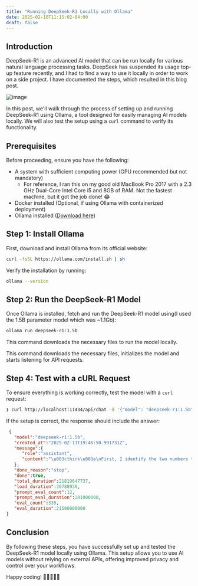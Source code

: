 ```yaml
---
title: "Running DeepSeek-R1 Locally with Ollama"
date: 2025-02-10T11:15:02-04:00
draft: false
---
```


## Introduction
DeepSeek-R1 is an advanced AI model that can be run locally for various natural language processing tasks. DeepSeek has suspended its usage top-up feature recently, and I had to find a way to use it locally in order to work on a side project. I have documented the steps, which resulted in this blog post.

![image](/deepseek-topup-error.png#center)

In this post, we'll walk through the process of setting up and running DeepSeek-R1 using Ollama, a tool designed for easily managing AI models locally. We will also test the setup using a `curl` command to verify its functionality.

## Prerequisites
Before proceeding, ensure you have the following:

- A system with sufficient computing power (GPU recommended but not mandatory)
  - For reference, I ran this on my good old MacBook Pro 2017 with a 2.3 GHz Dual-Core Intel Core i5 and 8GB of RAM. Not the fastest machine, but it got the job done! 😂
- Docker installed (Optional, if using Ollama with containerized deployment)
- Ollama installed ([Download here](https://ollama.com))

## Step 1: Install Ollama
First, download and install Ollama from its official website:

```sh
curl -fsSL https://ollama.com/install.sh | sh
```

Verify the installation by running:

```sh
ollama --version
```

## Step 2: Run the DeepSeek-R1 Model
Once Ollama is installed, fetch and run the DeepSeek-R1 model using(I used the 1.5B parameter model which was ~1.1Gb):

```sh
ollama run deepseek-r1:1.5b
```

This command downloads the necessary files to run the model locally.


This command downloads the necessary files, initializes the model and starts listening for API requests.

## Step 4: Test with a cURL Request
To ensure everything is working correctly, test the model with a `curl` request:

```sh
❯ curl http://localhost:11434/api/chat -d '{"model": "deepseek-r1:1.5b", "messages":[{"role": "user", "content": "Solve: 25x25"}], "stream": false }'
```

If the setup is correct, the response should include the answer:

```json
 {
   "model":"deepseek-r1:1.5b",
   "created_at":"2025-02-11T19:46:50.991731Z",
   "message":{
      "role":"assistant",
      "content":"\u003cthink\u003e\nFirst, I identify the two numbers to be multiplied: 25 and 25.\n\nNext, I multiply each pair of digits from right to left. Starting with the units place: 5 multiplied by 5 equals 25. I write down the 5 in the units place and carry over the 2.\n\nThen, I move to the tens place: 5 multiplied by 5 equals 25 again, plus the carried-over 2 makes 27. I write down the 7 in the tens place and carry over the 2.\n\nSince both numbers have their digits multiplied entirely, I add any remaining carries to get the final product of 625.\n\u003c/think\u003e\n\nTo solve \\( 25 \\times 25 \\), follow these steps:\n\n1. **Multiply the units digit:**\n   \\[\n   5 \\times 5 = 25\n   \\]\n   Write down **5** and carry over **2**.\n\n2. **Multiply the tens digit:**\n   \\[\n   5 \\times 5 = 25\n   \\]\n   Add the carried-over **2**: \n   \\[\n   25 + 2 = 27\n   \\]\n   Write down **7** and carry over **2**.\n\n3. **Add any remaining carries:**\n   Since there are no more digits to multiply, add the carried-over **2**:\n   \\[\n   2\n   \\]\n\n4. **Combine all results:**\n   \\[\n   625\n   \\]\n\n\\(\\boxed{625}\\)"
   },
   "done_reason":"stop",
   "done":true,
   "total_duration":21819647737,
   "load_duration":30788930,
   "prompt_eval_count":12,
   "prompt_eval_duration":281000000,
   "eval_count":335,
   "eval_duration":21506000000
}

```

## Conclusion
By following these steps, you have successfully set up and tested the DeepSeek-R1 model locally using Ollama. This setup allows you to use AI models without relying on external APIs, offering improved privacy and control over your workflows.

Happy coding! 🧑‍💻👩‍💻🚀

